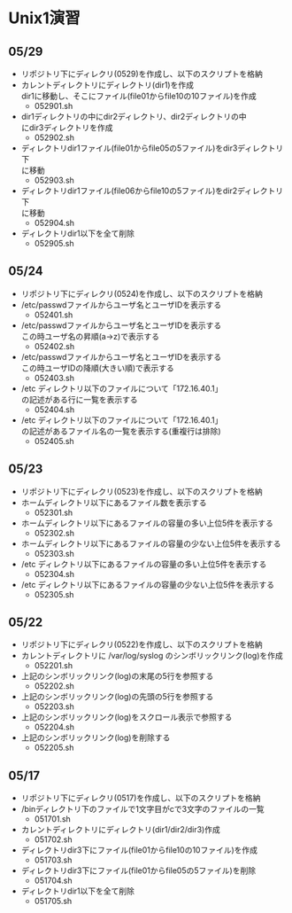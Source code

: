 # Unix1演習

## 05/29

- リポジトリ下にディレクリ(0529)を作成し、以下のスクリプトを格納
- カレントディレクトリにディレクトリ(dir1)を作成  
dir1に移動し、そこにファイル(file01からfile10の10ファイル)を作成
    - 052901.sh
- dir1ディレクトリの中にdir2ディレクトリ、dir2ディレクトリの中  
にdir3ディレクトリを作成
    - 052902.sh
- ディレクトリdir1ファイル(file01からfile05の5ファイル)をdir3ディレクトリ下  
に移動
    - 052903.sh
- ディレクトリdir1ファイル(file06からfile10の5ファイル)をdir2ディレクトリ下  
に移動
    - 052904.sh
- ディレクトリdir1以下を全て削除
    - 052905.sh

## 05/24

- リポジトリ下にディレクリ(0524)を作成し、以下のスクリプトを格納
- /etc/passwdファイルからユーザ名とユーザIDを表示する
    - 052401.sh
- /etc/passwdファイルからユーザ名とユーザIDを表示する  
この時ユーザ名の昇順(a->z)で表示する
    - 052402.sh
- /etc/passwdファイルからユーザ名とユーザIDを表示する  
この時ユーザIDの降順(大きい順)で表示する
    - 052403.sh
- /etc ディレクトリ以下のファイルについて「172.16.40.1」  
の記述がある行に一覧を表示する
    - 052404.sh
- /etc ディレクトリ以下のファイルについて「172.16.40.1」  
の記述があるファイル名の一覧を表示する(重複行は排除)
    - 052405.sh


## 05/23

- リポジトリ下にディレクリ(0523)を作成し、以下のスクリプトを格納
- ホームディレクトリ以下にあるファイル数を表示する
    - 052301.sh
- ホームディレクトリ以下にあるファイルの容量の多い上位5件を表示する
    - 052302.sh
- ホームディレクトリ以下にあるファイルの容量の少ない上位5件を表示する
    - 052303.sh
- /etc ディレクトリ以下にあるファイルの容量の多い上位5件を表示する
    - 052304.sh
- /etc ディレクトリ以下にあるファイルの容量の少ない上位5件を表示する
    - 052305.sh


## 05/22

- リポジトリ下にディレクリ(0522)を作成し、以下のスクリプトを格納
- カレントディレクトリに /var/log/syslog のシンボリックリンク(log)を作成
    - 052201.sh
- 上記のシンボリックリンク(log)の末尾の5行を参照する
    - 052202.sh
- 上記のシンボリックリンク(log)の先頭の5行を参照する
    - 052203.sh
- 上記のシンボリックリンク(log)をスクロール表示で参照する
    - 052204.sh
- 上記のシンボリックリンク(log)を削除する
    - 052205.sh


## 05/17

- リポジトリ下にディレクリ(0517)を作成し、以下のスクリプトを格納
- /binディレクトリ下のファイルで1文字目がcで3文字のファイルの一覧
    - 051701.sh
- カレントディレクトリにディレクトリ(dir1/dir2/dir3)作成
    - 051702.sh
- ディレクトリdir3下にファイル(file01からfile10の10ファイル)を作成
    - 051703.sh
- ディレクトリdir3下にファイル(file01からfile05の5ファイル)を削除
    - 051704.sh
- ディレクトリdir1以下を全て削除
    - 051705.sh